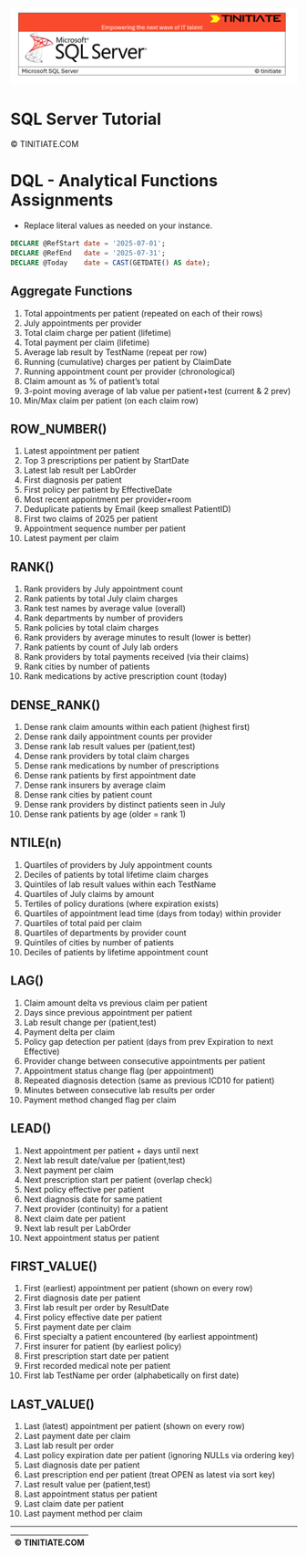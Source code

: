 ![SQL Server Tinitiate Image](../../../sqlserver-sql/sqlserver.png)

# SQL Server Tutorial

&copy; TINITIATE.COM

# DQL - Analytical Functions Assignments
* Replace literal values as needed on your instance.
```sql
DECLARE @RefStart date = '2025-07-01';
DECLARE @RefEnd   date = '2025-07-31';
DECLARE @Today    date = CAST(GETDATE() AS date);
```

## Aggregate Functions
1. Total appointments per patient (repeated on each of their rows)
2. July appointments per provider
3. Total claim charge per patient (lifetime)
4. Total payment per claim (lifetime)
5. Average lab result by TestName (repeat per row)
6. Running (cumulative) charges per patient by ClaimDate
7. Running appointment count per provider (chronological)
8. Claim amount as % of patient’s total
9. 3-point moving average of lab value per patient+test (current & 2 prev)
10. Min/Max claim per patient (on each claim row)

## ROW_NUMBER()
1. Latest appointment per patient
2. Top 3 prescriptions per patient by StartDate
3. Latest lab result per LabOrder
4. First diagnosis per patient
5. First policy per patient by EffectiveDate
6. Most recent appointment per provider+room
7. Deduplicate patients by Email (keep smallest PatientID)
8. First two claims of 2025 per patient
9. Appointment sequence number per patient
10. Latest payment per claim

## RANK()
1. Rank providers by July appointment count
2. Rank patients by total July claim charges
3. Rank test names by average value (overall)
4. Rank departments by number of providers
5. Rank policies by total claim charges
6. Rank providers by average minutes to result (lower is better)
7. Rank patients by count of July lab orders
8. Rank providers by total payments received (via their claims)
9. Rank cities by number of patients
10. Rank medications by active prescription count (today)

## DENSE_RANK()
1. Dense rank claim amounts within each patient (highest first)
2. Dense rank daily appointment counts per provider
3. Dense rank lab result values per (patient,test)
4. Dense rank providers by total claim charges
5. Dense rank medications by number of prescriptions
6. Dense rank patients by first appointment date
7. Dense rank insurers by average claim
8. Dense rank cities by patient count
9. Dense rank providers by distinct patients seen in July
10. Dense rank patients by age (older = rank 1)

## NTILE(n)
1. Quartiles of providers by July appointment counts
2. Deciles of patients by total lifetime claim charges
3. Quintiles of lab result values within each TestName
4. Quartiles of July claims by amount
5. Tertiles of policy durations (where expiration exists)
6. Quartiles of appointment lead time (days from today) within provider
7. Quartiles of total paid per claim
8. Quartiles of departments by provider count
9. Quintiles of cities by number of patients
10. Deciles of patients by lifetime appointment count

## LAG()
1. Claim amount delta vs previous claim per patient
2. Days since previous appointment per patient
3. Lab result change per (patient,test)
4. Payment delta per claim
5. Policy gap detection per patient (days from prev Expiration to next Effective)
6. Provider change between consecutive appointments per patient
7. Appointment status change flag (per appointment)
8. Repeated diagnosis detection (same as previous ICD10 for patient)
9. Minutes between consecutive lab results per order
10. Payment method changed flag per claim

## LEAD()
1. Next appointment per patient + days until next
2. Next lab result date/value per (patient,test)
3. Next payment per claim
4. Next prescription start per patient (overlap check)
5. Next policy effective per patient
6. Next diagnosis date for same patient
7. Next provider (continuity) for a patient
8. Next claim date per patient
9. Next lab result per LabOrder
10. Next appointment status per patient

## FIRST_VALUE()
1. First (earliest) appointment per patient (shown on every row)
2. First diagnosis date per patient
3. First lab result per order by ResultDate
4. First policy effective date per patient
5. First payment date per claim
6. First specialty a patient encountered (by earliest appointment)
7. First insurer for patient (by earliest policy)
8. First prescription start date per patient
9. First recorded medical note per patient
10. First lab TestName per order (alphabetically on first date)

## LAST_VALUE()
1. Last (latest) appointment per patient (shown on every row)
2. Last payment date per claim
3. Last lab result per order
4. Last policy expiration date per patient (ignoring NULLs via ordering key)
5. Last diagnosis date per patient
6. Last prescription end per patient (treat OPEN as latest via sort key)
7. Last result value per (patient,test)
8. Last appointment status per patient
9. Last claim date per patient
10. Last payment method per claim

***
| &copy; TINITIATE.COM |
|----------------------|
